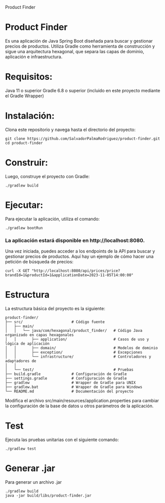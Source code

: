 Product Finder
# Product Finder
Es una aplicación de Java Spring Boot diseñada para buscar y gestionar precios de productos. Utiliza Gradle como herramienta de construcción y sigue una arquitectura hexagonal, que separa las capas de dominio, aplicación e infraestructura.

# Requisitos:
Java 11 o superior
Gradle 6.8 o superior (incluido en este proyecto mediante el Gradle Wrapper)

# Instalación:
Clona este repositorio y navega hasta el directorio del proyecto:
```
git clone https://github.com/SalvadorPalmaRodriguez/product-finder.git
cd product-finder
```
# Construir:
Luego, construye el proyecto con Gradle:

```
./gradlew build
```

# Ejecutar:
Para ejecutar la aplicación, utiliza el comando:

```
./gradlew bootRun
```

### La aplicación estará disponible en http://localhost:8080.


Una vez iniciada, puedes acceder a los endpoints de la API para buscar y gestionar precios de productos. Aquí hay un ejemplo de cómo hacer una petición de búsqueda de precios:
```
curl -X GET "http://localhost:8080/api/prices/price?brandId=1&productId=1&applicationDate=2023-11-05T14:00:00"
```

# Estructura
La estructura básica del proyecto es la siguiente:
```
product-finder/
├── src/                      # Código fuente
│   ├── main/                 
│   │   └── java/com/hexagonal/product_finder/   # Código Java organizado en capas hexagonales
│   │       ├── application/                     # Casos de uso y lógica de aplicación
│   │       ├── domain/                          # Modelos de dominio
│   │       ├── exception/                       # Excepciones
│   │       └── infrastructure/                  # Controladores y adaptadores de 
│   │
│   └── test/                                    # Pruebas
├── build.gradle              # Configuración de Gradle
├── settings.gradle           # Configuración de Gradle
├── gradlew                   # Wrapper de Gradle para UNIX
├── gradlew.bat               # Wrapper de Gradle para Windows
└── README.md                 # Documentación del proyecto
```


Modifica el archivo src/main/resources/application.properties para cambiar la configuración de la base de datos u otros parámetros de la aplicación.

# Test
Ejecuta las pruebas unitarias con el siguiente comando:
```
./gradlew test
```
# Generar .jar
Para generar un archivo .jar
```
./gradlew build
java -jar build/libs/product-finder.jar
```
